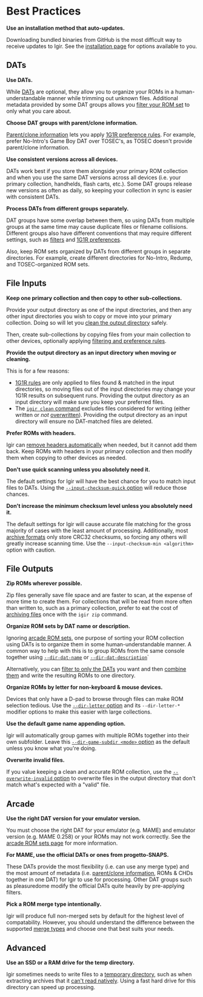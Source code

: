 # Best Practices

**Use an installation method that auto-updates.**

Downloading bundled binaries from GitHub is the most difficult way to receive updates to Igir. See the [installation page](../installation.md) for options available to you.

## DATs

**Use DATs.**

While [DATs](../dats/introduction.md) are optional, they allow you to organize your ROMs in a human-understandable manner while trimming out unknown files. Additional metadata provided by some DAT groups allows you [filter your ROM set](../roms/filtering-preferences.md) to only what you care about.

**Choose DAT groups with parent/clone information.**

[Parent/clone information](../dats/introduction.md#parentclone-pc-dats) lets you apply [1G1R preference rules](../roms/filtering-preferences.md). For example, prefer No-Intro's Game Boy DAT over TOSEC's, as TOSEC doesn't provide parent/clone information.

**Use consistent versions across all devices.**

DATs work best if you store them alongside your primary ROM collection and when you use the same DAT versions across all devices (i.e. your primary collection, handhelds, flash carts, etc.). Some DAT groups release new versions as often as daily, so keeping your collection in sync is easier with consistent DATs.

**Process DATs from different groups separately.**

DAT groups have some overlap between them, so using DATs from multiple groups at the same time may cause duplicate files or filename collisions. Different groups also have different conventions that may require different settings, such as [filters](../roms/filtering-preferences.md#filters) and [1G1R preferences](../roms/filtering-preferences.md#preferences-for-1g1r).

Also, keep ROM sets organized by DATs from different groups in separate directories. For example, create different directories for No-Intro, Redump, and TOSEC-organized ROM sets.

## File Inputs

**Keep one primary collection and then copy to other sub-collections.**

Provide your output directory as one of the input directories, and then any other input directories you wish to copy or move into your primary collection. Doing so will let you [clean the output directory](../output/cleaning.md) safely.

Then, create sub-collections by copying files from your main collection to other devices, optionally applying [filtering and preference rules](../roms/filtering-preferences.md).

**Provide the output directory as an input directory when moving or cleaning.**

This is for a few reasons:

- [1G1R rules](../roms/filtering-preferences.md#preferences-for-1g1r) are only applied to files found & matched in the input directories, so moving files out of the input directories may change your 1G1R results on subsequent runs. Providing the output directory as an input directory will make sure you keep your preferred files.
- The [`igir clean` command](../output/cleaning.md) excludes files considered for writing (either written or _not_ [overwritten](../output/options.md#overwriting-files)). Providing the output directory as an input directory will ensure no DAT-matched files are deleted.

**Prefer ROMs with headers.**

Igir can [remove headers automatically](../roms/headers.md#automatic-header-removal) when needed, but it cannot add them back. Keep ROMs with headers in your primary collection and then modify them when copying to other devices as needed.

**Don't use quick scanning unless you absolutely need it.**

The default settings for Igir will have the best chance for you to match input files to DATs. Using the [`--input-checksum-quick` option](../roms/matching.md#quick-scanning-files) will reduce those chances.

**Don't increase the minimum checksum level unless you absolutely need it.**

The default settings for Igir will cause accurate file matching for the gross majority of cases with the least amount of processing. Additionally, most [archive formats](../input/reading-archives.md) only store CRC32 checksums, so forcing any others will greatly increase scanning time. Use the `--input-checksum-min <algorithm>` option with caution.

## File Outputs

**Zip ROMs wherever possible.**

Zip files generally save file space and are faster to scan, at the expense of more time to create them. For collections that will be read from more often than written to, such as a primary collection, prefer to eat the cost of [archiving files](../output/writing-archives.md) once with the `igir zip` command.

**Organize ROM sets by DAT name or description.**

Ignoring [arcade ROM sets](../usage/arcade.md), one purpose of sorting your ROM collection using DATs is to organize them in some human-understandable manner. A common way to help with this is to group ROMs from the same console together using [`--dir-dat-name`](../output/path-options.md#append-dat-name) or [`--dir-dat-description`](../output/path-options.md#append-dat-description)`

Alternatively, you can [filter to only the DATs](../dats/processing.md#dat-filtering) you want and then [combine them](../dats/processing.md#dat-combining) and write the resulting ROMs to one directory.

**Organize ROMs by letter for non-keyboard & mouse devices.**

Devices that only have a D-pad to browse through files can make ROM selection tedious. Use the [`--dir-letter` option](../output/path-options.md#append-game-letters) and its `--dir-letter-*` modifier options to make this easier with large collections.

**Use the default game name appending option.**

Igir will automatically group games with multiple ROMs together into their own subfolder. Leave this [`--dir-game-subdir <mode>` option](../output/path-options.md#append-the-game-name) as the default unless you know what you're doing.

**Overwrite invalid files.**

If you value keeping a clean and accurate ROM collection, use the [`--overwrite-invalid` option](../output/options.md) to overwrite files in the output directory that don't match what's expected with a "valid" file.

## Arcade

**Use the right DAT version for your emulator version.**

You must choose the right DAT for your emulator (e.g. MAME) and emulator version (e.g. MAME 0.258) or your ROMs may not work correctly. See the [arcade ROM sets page](../usage/arcade.md#emulator-versions--dats) for more information.

**For MAME, use the official DATs or ones from progetto-SNAPS.**

These DATs provide the most flexibility (i.e. can use any merge type) and the most amount of metadata (i.e. [parent/clone information](../dats/introduction.md#parentclone-pc-dats), ROMs & CHDs together in one DAT) for Igir to use for processing. Other DAT groups such as pleasuredome modify the official DATs quite heavily by pre-applying filters.

**Pick a ROM merge type intentionally.**

Igir will produce full non-merged sets by default for the highest level of compatability. However, you should understand the difference between the supported [merge types](../usage/arcade.md#rom-set-merge-types) and choose one that best suits your needs.

## Advanced

**Use an SSD or a RAM drive for the temp directory.**

Igir sometimes needs to write files to a [temporary directory](../advanced/temp-dir.md), such as when extracting archives that it [can't read natively](../input/reading-archives.md). Using a fast hard drive for this directory can speed up processing.
